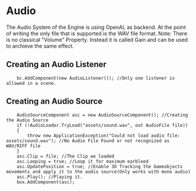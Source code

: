 # Audio
The Audio System of the Engine is using OpenAL as backend.
At the point of writing the only file that is supported is the WAV file format.
Note: There is no classical "Volume" Property. Instead it is called Gain and can be used to archieve the same effect.
## Creating an Audio Listener
```
	bc.AddComponent(new AudioListener()); //Only one listener is allowed in a scene.
```

## Creating an Audio Source
```
	AudioSourceComponent asc = new AudioSourceComponent(); //Creating the Audio Source
	if (!AudioLoader.TryLoad("assets/sound.wav", out AudioFile file))
	{
		throw new ApplicationException("Could not load audio file: assets/sound.wav"); //No Audio File Found or not recognized as WAV/RIFF file
	}
	asc.Clip = file; //The Clip we loaded
	asc.Looping = true; //Loop it for maximum earbleed
    asc.UpdatePosition = true; //Enable 3D Tracking the Gameobjects movements and apply it to the audio source(Only works with mono audio)
	asc.Play(); //Playing it.
	box.AddComponent(asc);
```